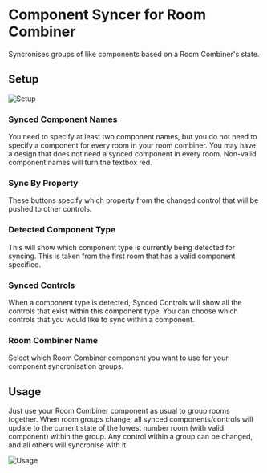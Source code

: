 # Component Syncer for Room Combiner

Syncronises groups of like components based on a Room Combiner's state.

## Setup

![Setup](https://github.com/jcerecke/Component-Syncer-for-Room-Combiner/raw/master/images/setup.gif)

### Synced Component Names

You need to specify at least two component names, but you do not need to specify a component for every room in your room combiner. You may have a design that does not need a synced component in every room.  Non-valid component names will turn the textbox red.

### Sync By Property

These buttons specify which property from the changed control that will be pushed to other controls.

### Detected Component Type

This will show which component type is currently being detected for syncing.  This is taken from the first room that has a valid component specified.

### Synced Controls

When a component type is detected, Synced Controls will show all the controls that exist within this component type.  You can choose which controls that you would like to sync within a component.

### Room Combiner Name

Select which Room Combiner component you want to use for your component syncronisation groups.

## Usage

Just use your Room Combiner component as usual to group rooms together.  When room groups change, all synced components/controls will update to the current state of the lowest number room (with valid component) within the group.  Any control within a group can be changed, and all others will syncronise with it.

![Usage](https://github.com/jcerecke/Component-Syncer-for-Room-Combiner/raw/master/images/usage.gif)
